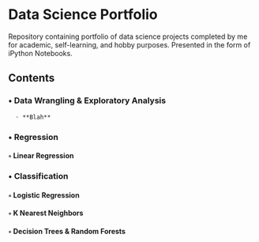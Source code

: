 # Data Science Portfolio

Repository containing portfolio of data science projects completed by me for academic, self-learning, and hobby purposes. Presented in the form of iPython Notebooks.

## Contents

### • Data Wrangling & Exploratory Analysis


      ◦ **Blah**
   
### • Regression


   ####   ◦ Linear Regression

### • Classification


   ####   ◦ Logistic Regression
  
  
   ####   ◦ K Nearest Neighbors


   ####   ◦ Decision Trees & Random Forests

